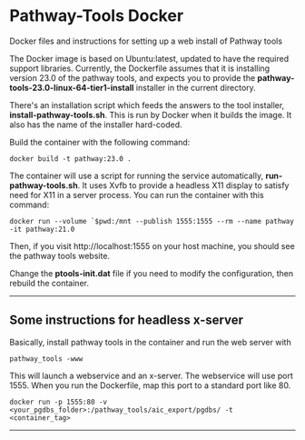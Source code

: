 # Pathway-Tools Docker

Docker files and instructions for setting up a web install of Pathway tools

The Docker image is based on Ubuntu:latest, updated to have the required support libraries. Currently, the Dockerfile assumes that it is installing version 23.0 of the pathway tools, and expects you to provide the **pathway-tools-23.0-linux-64-tier1-install** installer in the current directory.

There's an installation script which feeds the answers to the tool installer, **install-pathway-tools.sh**. This is run by Docker when it builds the image. It also has the name of the installer hard-coded.

Build the container with the following command:

```
docker build -t pathway:23.0 .
```

The container will use a script for running the service automatically, **run-pathway-tools.sh**. It uses Xvfb to provide a headless X11 display to satisfy need for X11 in a server process. You can run the container with this command:

```
docker run --volume `$pwd:/mnt --publish 1555:1555 --rm --name pathway -it pathway:21.0
```

Then, if you visit http://localhost:1555 on your host machine, you should see the pathway tools website.

Change the **ptools-init.dat** file if you need to modify the configuration, then rebuild the container.

---

## Some instructions for headless x-server

Basically, install pathway tools in the container and run the web server with

```
pathway_tools -www
```

This will launch a webservice and an x-server. The webservice will use port 1555. When you run the Dockerfile, map this port to a standard port like 80.

```
docker run -p 1555:80 -v <your_pgdbs_folder>:/pathway_tools/aic_export/pgdbs/ -t <container_tag>
```

---
